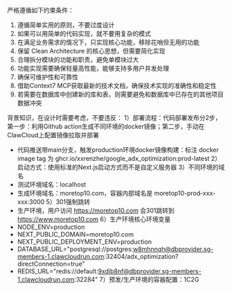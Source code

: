 严格遵循如下约束条件：
1. 遵循简单实用的原则，不要过度设计
2. 如果可以用简单的代码实现，就不要用复杂的模式
3. 在满足业务需求的情况下，只实现核心功能，移除花哨但无用的功能
4. 保留 Clean Architecture 的核心思想，但需要简化实现
5. 合理拆分模块的功能和职责，避免单模块过大
6. 功能实现需要确保轻量高性能，能够支持多用户并发处理
7. 确保可维护性和可靠性
8. 借助Context7 MCP获取最新的技术文档，确保技术实现的准确性和稳定性
9. 若需要在数据库中创建新的库和表，则需要避免和数据库中已存在的其他项目数据冲突

背景知识，在设计时需要考虑，不要违反：
1）部署流程：代码部署发布分2步，第一步：利用Github action生成不同环境的docker镜像；第二步，手动在ClawCloud上配置镜像拉取并部署
- 代码推送带main分支，触发production环境docker镜像构建：标注 docker image tag 为 ghcr.io/xxrenzhe/google_adx_optimization:prod-latest
2）启动方式：使用标准的Next.js启动方式而不是自定义服务器
3）不同环境的域名
- 测试环境域名：localhost
- 生成环境域名：moretop10.com，容器内部域名是 moretop10-prod-xxx-xxx:3000
5）301强制跳转
- 生产环境，用户访问 https://moretop10.com 会301跳转到 https://www.moretop10.com
6）生产环境核心环境变量
- NODE_ENV=production
- NEXT_PUBLIC_DOMAIN=moretop10.com
- NEXT_PUBLIC_DEPLOYMENT_ENV=production
- DATABASE_URL="postgresql://postgres:w8mhnnqh@dbprovider.sg-members-1.clawcloudrun.com:32404/adx_optimization?directConnection=true"
- REDIS_URL="redis://default:9xdjb8nf@dbprovider.sg-members-1.clawcloudrun.com:32284"
7）预发/生产环境的容器配置：1C2G
